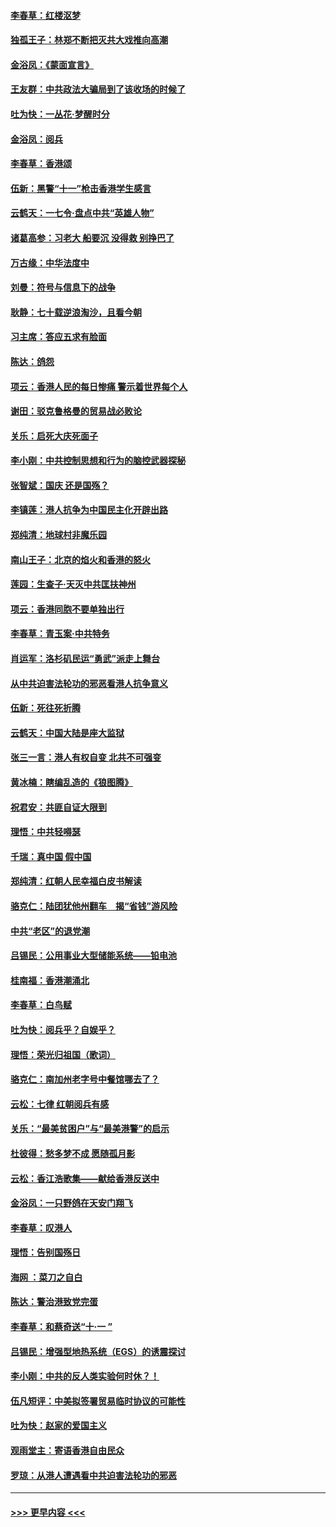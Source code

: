 #### [李春草：红楼沤梦](../pages/nsc993/n11569673.md?t=10050811) 
#### [独孤王子：林郑不断把灭共大戏推向高潮](../pages/nsc993/n11569381.md?t=10050811) 
#### [金浴凤：《蒙面宣言》](../pages/nsc993/n11569368.md?t=10050811) 
#### [王友群：中共政法大骗局到了该收场的时候了](../pages/nsc993/n11568940.md?t=10050811) 
#### [吐为快：一丛花‧梦醒时分](../pages/nsc993/n11567491.md?t=10050811) 
#### [金浴凤：阅兵](../pages/nsc993/n11567454.md?t=10050811) 
#### [李春草：香港颂](../pages/nsc993/n11567444.md?t=10050811) 
#### [伍新：黑警“十一”枪击香港学生感言](../pages/nsc993/n11567426.md?t=10050811) 
#### [云鹤天：一七令‧盘点中共“英雄人物”](../pages/nsc993/n11567091.md?t=10050811) 
#### [诸葛高参：习老大 船要沉 没得救 别挣巴了](../pages/nsc993/n11566976.md?t=10050811) 
#### [万古缘：中华法度中](../pages/nsc993/n11566726.md?t=10050811) 
#### [刘曼：符号与信息下的战争](../pages/nsc993/n11564655.md?t=10050811) 
#### [耿静：七十载逆浪淘沙，且看今朝](../pages/nsc993/n11564520.md?t=10050811) 
#### [习主席：答应五求有脸面](../pages/nsc993/n11563953.md?t=10050811) 
#### [陈达：鸽怨](../pages/nsc993/n11561879.md?t=10050811) 
#### [项云：香港人民的每日惨痛  警示着世界每个人](../pages/nsc993/n11559273.md?t=10050811) 
#### [谢田：驳克鲁格曼的贸易战必败论](../pages/nsc993/n11555840.md?t=10050811) 
#### [关乐：启死大庆死面子](../pages/nsc993/n11556823.md?t=10050811) 
#### [李小刚：中共控制思想和行为的脑控武器探秘](../pages/nsc993/n11556776.md?t=10050811) 
#### [张智斌：国庆  还是国殇？](../pages/nsc993/n11556617.md?t=10050811) 
#### [李镇莲：港人抗争为中国民主化开辟出路](../pages/nsc993/n11556570.md?t=10050811) 
#### [郑纯清：地球村非魔乐园](../pages/nsc993/n11555415.md?t=10050811) 
#### [南山王子：北京的焰火和香港的怒火](../pages/nsc993/n11555318.md?t=10050811) 
#### [莲园：生查子·天灭中共匡扶神州](../pages/nsc993/n11555302.md?t=10050811) 
#### [项云：香港同胞不要单独出行](../pages/nsc993/n11555276.md?t=10050811) 
#### [李春草：青玉案‧中共特务](../pages/nsc993/n11552356.md?t=10050811) 
#### [肖运军：洛杉矶民运“勇武”派走上舞台](../pages/nsc993/n11551595.md?t=10050811) 
#### [从中共迫害法轮功的邪恶看港人抗争意义](../pages/nsc993/n11540858.md?t=10050811) 
#### [伍新：死往死折腾](../pages/nsc993/n11550174.md?t=10050811) 
#### [云鹤天：中国大陆是座大监狱](../pages/nsc993/n11550155.md?t=10050811) 
#### [张三一言：港人有权自变 北共不可强变](../pages/nsc993/n11550132.md?t=10050811) 
#### [黄冰楠：瞎编乱造的《狼图腾》](../pages/nsc993/n11550082.md?t=10050811) 
#### [祝君安：共匪自证大限到](../pages/nsc993/n11550041.md?t=10050811) 
#### [理悟：中共轻嘚瑟](../pages/nsc993/n11547978.md?t=10050811) 
#### [千瑞：真中国 假中国](../pages/nsc993/n11547865.md?t=10050811) 
#### [郑纯清：红朝人民幸福白皮书解读](../pages/nsc993/n11547499.md?t=10050811) 
#### [骆克仁：陆团犹他州翻车　揭“省钱”游风险](../pages/nsc993/n11546977.md?t=10050811) 
#### [中共“老区”的退党潮](../pages/nsc993/n11545995.md?t=10050811) 
#### [吕锡民：公用事业大型储能系统——铅电池](../pages/nsc993/n11545701.md?t=10050811) 
#### [桂南福：香港潮涌北](../pages/nsc993/n11545682.md?t=10050811) 
#### [李春草：白鸟赋](../pages/nsc993/n11545663.md?t=10050811) 
#### [吐为快：阅兵乎？自娱乎？](../pages/nsc993/n11545625.md?t=10050811) 
#### [理悟：荣光归祖国（歌词）](../pages/nsc993/n11545616.md?t=10050811) 
#### [骆克仁：南加州老字号中餐馆哪去了？](../pages/nsc993/n11545120.md?t=10050811) 
#### [云松：七律 红朝阅兵有感](../pages/nsc993/n11542394.md?t=10050811) 
#### [关乐：“最美贫困户”与“最美港警”的启示](../pages/nsc993/n11542252.md?t=10050811) 
#### [杜彼得：愁多梦不成 愿随孤月影](../pages/nsc993/n11540296.md?t=10050811) 
#### [云松：香江浩歌集——献给香港反送中](../pages/nsc993/n11540149.md?t=10050811) 
#### [金浴凤：一只野鸽在天安门翔飞](../pages/nsc993/n11540280.md?t=10050811) 
#### [李春草：叹港人](../pages/nsc993/n11540119.md?t=10050811) 
#### [理悟：告别国殇日](../pages/nsc993/n11539610.md?t=10050811) 
#### [海网 ：菜刀之自白](../pages/nsc993/n11539597.md?t=10050811) 
#### [陈达：警治港致党完蛋](../pages/nsc993/n11538127.md?t=10050811) 
#### [李春草：和蔡奇送“十·一 ”](../pages/nsc993/n11537810.md?t=10050811) 
#### [吕锡民：增强型地热系统（EGS）的诱震探讨](../pages/nsc993/n11537765.md?t=10050811) 
#### [李小刚：中共的反人类实验何时休？！](../pages/nsc993/n11537669.md?t=10050811) 
#### [伍凡短评：中美拟签署贸易临时协议的可能性](../pages/nsc993/n11536773.md?t=10050811) 
#### [吐为快：赵家的爱国主义](../pages/nsc993/n11536750.md?t=10050811) 
#### [观雨堂主：寄语香港自由民众](../pages/nsc993/n11536735.md?t=10050811) 
#### [罗琼：从港人遭遇看中共迫害法轮功的邪恶](../pages/nsc993/n11507862.md?t=10050811) 

----
#### [ >>> 更早内容 <<< ](../indexes/nsc993-earlier.md)
